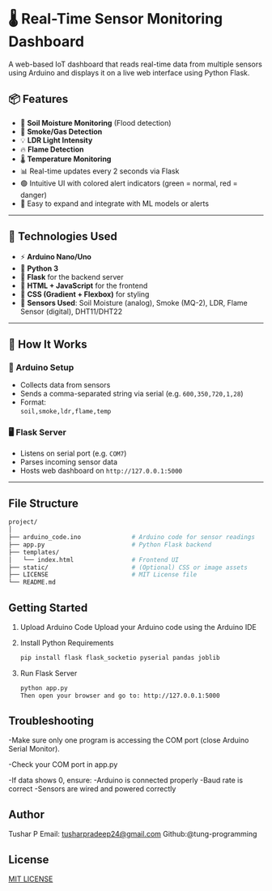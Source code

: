 # 🌡️ Real-Time Sensor Monitoring Dashboard

A web-based IoT dashboard that reads real-time data from multiple sensors using Arduino and displays it on a live web interface using Python Flask.

## 📦 Features

- 🌱 **Soil Moisture Monitoring** (Flood detection)
- 💨 **Smoke/Gas Detection**
- 💡 **LDR Light Intensity**
- 🔥 **Flame Detection**
- 🌡️ **Temperature Monitoring**
- 📊 Real-time updates every 2 seconds via Flask
- 🟢 Intuitive UI with colored alert indicators (green = normal, red = danger)
- 🧠 Easy to expand and integrate with ML models or alerts

---

## 🧰 Technologies Used

- ⚡ **Arduino Nano/Uno**
- 🐍 **Python 3**
- 🔌 **Flask** for the backend server
- 🧠 **HTML + JavaScript** for the frontend
- 🎨 **CSS (Gradient + Flexbox)** for styling
- 🧪 **Sensors Used**: Soil Moisture (analog), Smoke (MQ-2), LDR, Flame Sensor (digital), DHT11/DHT22

---

## 🔧 How It Works

### 🔌 Arduino Setup

- Collects data from sensors
- Sends a comma-separated string via serial (e.g. `600,350,720,1,28`)
- Format:  
  `soil,smoke,ldr,flame,temp`

### 🖥 Flask Server

- Listens on serial port (e.g. `COM7`)
- Parses incoming sensor data
- Hosts web dashboard on `http://127.0.0.1:5000`

---

## File Structure

```bash
project/
│
├── arduino_code.ino              # Arduino code for sensor readings
├── app.py                        # Python Flask backend
├── templates/
│   └── index.html                # Frontend UI
├── static/                       # (Optional) CSS or image assets
├── LICENSE                       # MIT License file
└── README.md
```

## Getting Started

1. Upload Arduino Code
   Upload your Arduino code using the Arduino IDE

2. Install Python Requirements

   ```bash
   pip install flask flask_socketio pyserial pandas joblib
   ```

3. Run Flask Server
   ```bash
   python app.py
   Then open your browser and go to: http://127.0.0.1:5000
   ```

## Troubleshooting

-Make sure only one program is accessing the COM port (close Arduino Serial Monitor).

-Check your COM port in app.py

-If data shows 0, ensure:
-Arduino is connected properly
-Baud rate is correct
-Sensors are wired and powered correctly

## Author

Tushar P
Email: tusharpradeep24@gmail.com
Github:@tung-programming

## License

[MIT LICENSE](LICENSE)
